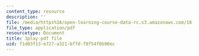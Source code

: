 ```yaml
---
content_type: resource
description: ''
file: /media/https%3A/open-learning-course-data-rc.s3.amazonaws.com/18-085-computational-science-and-engineering-i-fall-2008/f1d83f13e727a321bffdf8f54f0b90ec_-agCn_nWztQ.pdf
file_type: application/pdf
resourcetype: Document
title: 3play pdf file
uid: f1d83f13-e727-a321-bffd-f8f54f0b90ec
---
```

